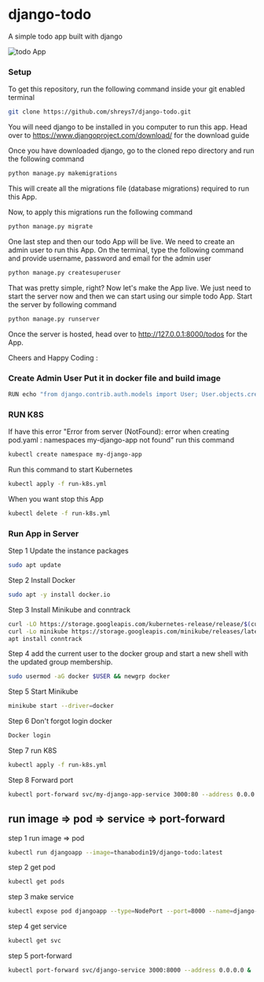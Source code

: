 # django-todo
A simple todo app built with django

![todo App](https://raw.githubusercontent.com/shreys7/django-todo/develop/staticfiles/todoApp.png)
### Setup
To get this repository, run the following command inside your git enabled terminal
```bash
git clone https://github.com/shreys7/django-todo.git
```
You will need django to be installed in you computer to run this app. Head over to https://www.djangoproject.com/download/ for the download guide

Once you have downloaded django, go to the cloned repo directory and run the following command

```bash
python manage.py makemigrations
```

This will create all the migrations file (database migrations) required to run this App.

Now, to apply this migrations run the following command
```bash
python manage.py migrate
```

One last step and then our todo App will be live. We need to create an admin user to run this App. On the terminal, type the following command and provide username, password and email for the admin user
```bash
python manage.py createsuperuser
```

That was pretty simple, right? Now let's make the App live. We just need to start the server now and then we can start using our simple todo App. Start the server by following command

```bash
python manage.py runserver
```

Once the server is hosted, head over to http://127.0.0.1:8000/todos for the App.

Cheers and Happy Coding :

### Create Admin User Put it in docker file and build image
```bash
RUN echo "from django.contrib.auth.models import User; User.objects.create_superuser('<user_admin>', '<admin_email>', '<admin_pass>')" | python manage.py shell
```
### RUN K8S
If have this error "Error from server (NotFound): error when creating pod.yaml : namespaces my-django-app not found"
run this command
```bash
kubectl create namespace my-django-app
```
Run this command to start Kubernetes
```bash
kubectl apply -f run-k8s.yml
```
When you want stop this App
```bash
kubectl delete -f run-k8s.yml
```

### Run App in Server
Step 1 Update the instance packages
```bash
sudo apt update
```
Step 2 Install Docker
```bash
sudo apt -y install docker.io
```
Step 3 Install Minikube and conntrack
```bash
curl -LO https://storage.googleapis.com/kubernetes-release/release/$(curl -s https://storage.googleapis.com/kubernetes-release/release/stable.txt)/bin/linux/amd64/kubectl && chmod +x ./kubectl && sudo mv ./kubectl /usr/local/bin/kubectl
curl -Lo minikube https://storage.googleapis.com/minikube/releases/latest/minikube-linux-amd64 && chmod +x minikube && sudo mv minikube /usr/local/bin/
apt install conntrack
```
Step 4 add the current user to the docker group and start a new shell with the updated group membership.
```bash
sudo usermod -aG docker $USER && newgrp docker
```
Step 5 Start Minikube
```bash
minikube start --driver=docker
```
Step 6 Don't forgot login docker
```bash
Docker login
```
Step 7 run K8S <br />
```bash
kubectl apply -f run-k8s.yml
```
Step 8 Forward port
```bash
kubectl port-forward svc/my-django-app-service 3000:80 --address 0.0.0.0 &
```

## run image => pod => service => port-forward
step 1 run image => pod
```bash
kubectl run djangoapp --image=thanabodin19/django-todo:latest
```
step 2 get pod
```bash
kubectl get pods
```
step 3 make service 
```bash
kubectl expose pod djangoapp --type=NodePort --port=8000 --name=django-service
```
step 4 get service
```bash
kubectl get svc
```
step 5 port-forward
```bash
kubectl port-forward svc/django-service 3000:8000 --address 0.0.0.0 &
```